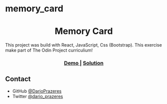 # memory_card
<h1 align="center">Memory Card</h1>
<p>This project was build with React, JavaScript, Css (Bootstrap). This exercise make part of The Odin Project curriculium!</p>
<div align="center">
  <h3>
    <a href="https://darioprazeres.github.io/memory_card/">
      Demo
    </a>
    <span> | </span>
    <a href="https://github.com/DarioPrazeres/memory_card">
      Solution
    </a>
  </h3>
</div>

## Contact

- GitHub [@DarioPrazeres](https://github.com/DarioPrazeres)
- Twitter [@dario_prazeres](https://twitter.com/dario_prazeres)